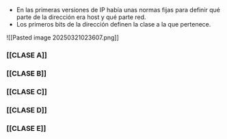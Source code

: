 

- En las primeras versiones de IP había unas normas fijas para definir qué parte de la dirección era host y qué parte red.
- Los primeros bits de la dirección definen la clase a la que pertenece.


![[Pasted image 20250321023607.png]]


### [[CLASE A]]
### [[CLASE B]]
### [[CLASE C]]
### [[CLASE D]]
### [[CLASE E]]